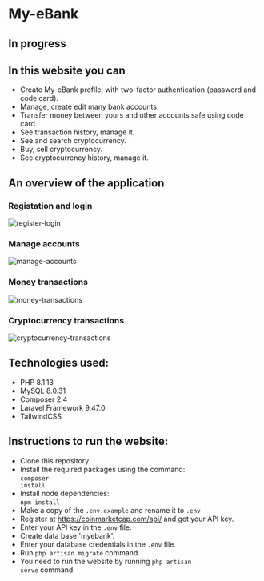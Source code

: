 # My-eBank
## In progress
## In this website you can
* Create My-eBank profile, with two-factor authentication (password and code card).
* Manage, create edit many bank accounts.
* Transfer money between yours and other accounts safe using code card.
* See transaction history, manage it.
* See and search cryptocurrency.
* Buy, sell cryptocurrency.
* See cryptocurrency history, manage it.
## An overview of the application
### Registation and login
![register-login](https://user-images.githubusercontent.com/112757458/218491546-1c446a04-e987-478c-aad0-6efad8af3ff7.gif)
### Manage accounts
![manage-accounts](https://user-images.githubusercontent.com/112757458/218719463-9d8b01c9-97a2-418b-a485-5ccb4af8b72d.gif)
### Money transactions
![money-transactions](https://user-images.githubusercontent.com/112757458/219495933-76dc86b5-2a26-48b7-916c-e461da8aa95e.gif)
### Cryptocurrency transactions
![cryptocurrency-transactions](https://user-images.githubusercontent.com/112757458/219495963-5eaf2e39-9e15-4d56-9571-cb89dc97a7cd.gif)
## Technologies used:
* PHP 8.1.13
* MySQL 8.0.31
* Composer 2.4
* Laravel Framework 9.47.0
* TailwindCSS
## Instructions to run the website:
* Clone this repository
* Install the required packages using the command:<br><code>composer install</code>
* Install node dependencies:<br><code>npm install</code>
* Make a copy of the <code>.env.example</code> and rename it to <code>.env</code>
* Register at https://coinmarketcap.com/api/ and get your API key.
* Enter your API key in the <code>.env</code> file.
* Create data base 'myebank'.
* Enter your database credentials in the <code>.env</code> file.
* Run <code>php artisan migrate</code> command.
* You need to run the website by running <code>php artisan serve</code> command.

